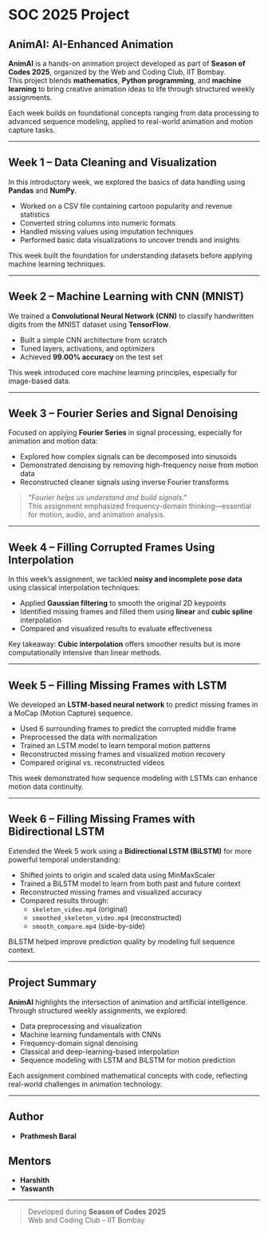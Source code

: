 # SOC 2025 Project  
## AnimAI: AI-Enhanced Animation

**AnimAI** is a hands-on animation project developed as part of **Season of Codes 2025**, organized by the Web and Coding Club, IIT Bombay.  
This project blends **mathematics**, **Python programming**, and **machine learning** to bring creative animation ideas to life through structured weekly assignments.

Each week builds on foundational concepts ranging from data processing to advanced sequence modeling, applied to real-world animation and motion capture tasks.

---

## Week 1 – Data Cleaning and Visualization

In this introductory week, we explored the basics of data handling using **Pandas** and **NumPy**.

- Worked on a CSV file containing cartoon popularity and revenue statistics
- Converted string columns into numeric formats
- Handled missing values using imputation techniques
- Performed basic data visualizations to uncover trends and insights

This week built the foundation for understanding datasets before applying machine learning techniques.

---

## Week 2 – Machine Learning with CNN (MNIST)

We trained a **Convolutional Neural Network (CNN)** to classify handwritten digits from the MNIST dataset using **TensorFlow**.

- Built a simple CNN architecture from scratch
- Tuned layers, activations, and optimizers
- Achieved **99.00% accuracy** on the test set

This week introduced core machine learning principles, especially for image-based data.

---

## Week 3 – Fourier Series and Signal Denoising

Focused on applying **Fourier Series** in signal processing, especially for animation and motion data:

- Explored how complex signals can be decomposed into sinusoids
- Demonstrated denoising by removing high-frequency noise from motion data
- Reconstructed cleaner signals using inverse Fourier transforms

> _"Fourier helps us understand and build signals."_  
This assignment emphasized frequency-domain thinking—essential for motion, audio, and animation analysis.

---

## Week 4 – Filling Corrupted Frames Using Interpolation

In this week’s assignment, we tackled **noisy and incomplete pose data** using classical interpolation techniques:

- Applied **Gaussian filtering** to smooth the original 2D keypoints
- Identified missing frames and filled them using **linear** and **cubic spline** interpolation
- Compared and visualized results to evaluate effectiveness

Key takeaway: **Cubic interpolation** offers smoother results but is more computationally intensive than linear methods.

---

## Week 5 – Filling Missing Frames with LSTM

We developed an **LSTM-based neural network** to predict missing frames in a MoCap (Motion Capture) sequence.

- Used 6 surrounding frames to predict the corrupted middle frame
- Preprocessed the data with normalization
- Trained an LSTM model to learn temporal motion patterns
- Reconstructed missing frames and visualized motion recovery
- Compared original vs. reconstructed videos

This week demonstrated how sequence modeling with LSTMs can enhance motion data continuity.

---

## Week 6 – Filling Missing Frames with Bidirectional LSTM

Extended the Week 5 work using a **Bidirectional LSTM (BiLSTM)** for more powerful temporal understanding:

- Shifted joints to origin and scaled data using MinMaxScaler
- Trained a BiLSTM model to learn from both past and future context
- Reconstructed missing frames and visualized accuracy
- Compared results through:
  - `skeleton_video.mp4` (original)
  - `smoothed_skeleton_video.mp4` (reconstructed)
  - `smooth_compare.mp4` (side-by-side)

BiLSTM helped improve prediction quality by modeling full sequence context.

---

## Project Summary

**AnimAI** highlights the intersection of animation and artificial intelligence. Through structured weekly assignments, we explored:

- Data preprocessing and visualization
- Machine learning fundamentals with CNNs
- Frequency-domain signal denoising
- Classical and deep-learning-based interpolation
- Sequence modeling with LSTM and BiLSTM for motion prediction

Each assignment combined mathematical concepts with code, reflecting real-world challenges in animation technology.

---

## Author

- **Prathmesh Baral**

## Mentors

- **Harshith**
- **Yaswanth**

---

> Developed during **Season of Codes 2025**  
> Web and Coding Club – IIT Bombay
